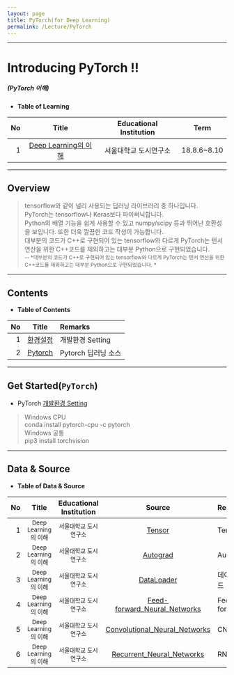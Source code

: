 ```yaml
---
layout: page
title: PyTorch(for Deep Learning)
permalink: /Lecture/PyTorch
---
```


---

<!-- *template: gaia -->
<!-- page_number: false -->

# Introducing PyTorch !!
##### (PyTorch 이해)

* **Table of Learning**

|No|Title|Educational Institution|Term|
|--:|:-:|:-:|:--:|
|1|[Deep Learning의 이해](/Lecture/PyTorch)|서울대학교 도시연구소|18.8.6~8.10|

---

<!-- $theme: gaia -->
<!-- page_number: true -->

## Overview

> tensorflow와 같이 널리 사용되는 딥러닝 라이브러리 중 하나입니다.  
> PyTorch는 tensorflow나 Keras보다 파이써닉합니다.  
> Python의 배열 기능을 쉽게 사용할 수 있고 numpy/scipy 등과 뛰어난 호환성을 보입니다. 또한 더욱 깔끔한 코드 작성이 가능합니다.  
> 대부분의 코드가 C++로 구현되어 있는 tensorflow와 다르게 PyTorch는 텐서 연산을 위한 C++코드를 제외하고는 대부분 Python으로 구현되었습니다.   
> <small>-- *대부분의 코드가 C++로 구현되어 있는 tensorflow와 다르게 PyTorch는 텐서 연산을 위한 C++코드를 제외하고는 대부분 Python으로 구현되었습니다. * </small>

---

<!-- *template: invert -->  

<a name="contents"/>

## Contents


* **Table of Contents**   

|No|Title|Remarks|
|--:|:-:|:--|
|1|[환경설정](#install)|개발환경 Setting|
|2|[Pytorch](#Pytorch)|Pytorch 딥러닝 소스|

---

<a name="install"/>

## Get Started(`PyTorch`) 

* PyTorch [개발환경 Setting](https://tensorflow.blog/2018/04/25/pytorch-0-4-0-release)

> Windows CPU  
> conda install pytorch-cpu -c pytorch  
> Windows 공통  
> pip3 install torchvision  

---

<!-- *template: invert -->

<a name="Pytorch"/>

## Data & Source 

* **Table of Data & Source**   

|No|Title|Educational Institution|Source|Remarks|
|--:|:-:|:-:|:-:|:--|
|1|<small>Deep Learning의 이해</small>|<small>서울대학교 도시연구소</small>|[Tensor](https://github.com/shpimit/shpimit.github.io/tree/master/blog/DeepLearning/src/01_Tensor.ipynb)|Tensor|
|2|<small>Deep Learning의 이해</small>|<small>서울대학교 도시연구소</small>|[Autograd](https://github.com/shpimit/shpimit.github.io/tree/master/blog/DeepLearning/src/02_Autograd.ipynb)|Autograd|
|3|<small>Deep Learning의 이해</small>|<small>서울대학교 도시연구소</small>|[DataLoader](https://github.com/shpimit/shpimit.github.io/tree/master/blog/DeepLearning/src/03_Dataset_DataLoader.ipynb)|데이타로드|
|4|<small>Deep Learning의 이해</small>|<small>서울대학교 도시연구소</small>|[Feed-forward_Neural_Networks](https://github.com/shpimit/shpimit.github.io/tree/master/blog/DeepLearning/src/04_Feed-forward_Neural_Networks_answer.ipynb)|Feed-forward|
|5|<small>Deep Learning의 이해</small>|<small>서울대학교 도시연구소</small>|[Convolutional_Neural_Networks](https://github.com/shpimit/shpimit.github.io/tree/master/blog/DeepLearning/src/05_Convolutional_Neural_Networks_answer.ipynb)|CNN|
|6|<small>Deep Learning의 이해</small>|<small>서울대학교 도시연구소</small>|[Recurrent_Neural_Networks](https://github.com/shpimit/shpimit.github.io/tree/master/blog/DeepLearning/src/06_Recurrent_Neural_Networks.ipynb)|RNN|

